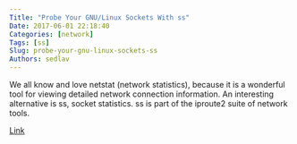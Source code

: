 ```yaml
---
Title: "Probe Your GNU/Linux Sockets With ss"
Date: 2017-06-01 22:18:40
Categories: [network]
Tags: [ss]
Slug: probe-your-gnu-linux-sockets-ss
Authors: sedlav
---
```


We all know and love netstat (network statistics), because it is a wonderful tool for viewing detailed network connection information. An interesting alternative is ss, socket statistics. ss is part of the iproute2 suite of network tools.

[Link](https://www.linux.com/learn/intro-to-linux/2017/4/probe-your-linux-sockets-ss)
